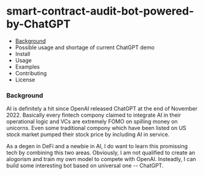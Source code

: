 # smart-contract-audit-bot-powered-by-ChatGPT

* [Background](#Background)
* Possible usage and shortage of current ChatGPT demo
* Install
* Usage
* Examples
* Contributing
* License

### Background

AI is definitely a hit since OpenAI released ChatGPT at the end of November 2022. 
Basically every fintech compony claimed to integrate AI in their operational logic and VCs are extremely FOMO on spilling money on unicorns.
Even some traditional compony which have been listed on US stock market pumped their stock price by including AI in service.

As a degen in DeFi and a newbie in AI, I do want to learn this promissing tech by combining this two areas.
Obviously, I am not qualified to create an alogorism and train my own model to compete with OpenAI. 
Insteadly, I can build some interesting bot based on universal one -- ChatGPT.

